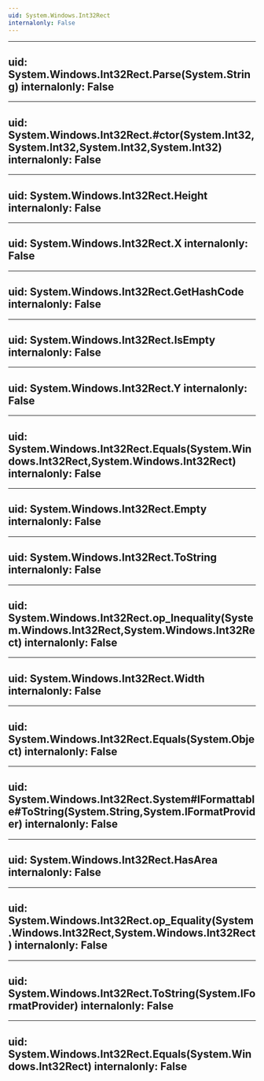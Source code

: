 ```yaml
---
uid: System.Windows.Int32Rect
internalonly: False
---
```


---
uid: System.Windows.Int32Rect.Parse(System.String)
internalonly: False
---

---
uid: System.Windows.Int32Rect.#ctor(System.Int32,System.Int32,System.Int32,System.Int32)
internalonly: False
---

---
uid: System.Windows.Int32Rect.Height
internalonly: False
---

---
uid: System.Windows.Int32Rect.X
internalonly: False
---

---
uid: System.Windows.Int32Rect.GetHashCode
internalonly: False
---

---
uid: System.Windows.Int32Rect.IsEmpty
internalonly: False
---

---
uid: System.Windows.Int32Rect.Y
internalonly: False
---

---
uid: System.Windows.Int32Rect.Equals(System.Windows.Int32Rect,System.Windows.Int32Rect)
internalonly: False
---

---
uid: System.Windows.Int32Rect.Empty
internalonly: False
---

---
uid: System.Windows.Int32Rect.ToString
internalonly: False
---

---
uid: System.Windows.Int32Rect.op_Inequality(System.Windows.Int32Rect,System.Windows.Int32Rect)
internalonly: False
---

---
uid: System.Windows.Int32Rect.Width
internalonly: False
---

---
uid: System.Windows.Int32Rect.Equals(System.Object)
internalonly: False
---

---
uid: System.Windows.Int32Rect.System#IFormattable#ToString(System.String,System.IFormatProvider)
internalonly: False
---

---
uid: System.Windows.Int32Rect.HasArea
internalonly: False
---

---
uid: System.Windows.Int32Rect.op_Equality(System.Windows.Int32Rect,System.Windows.Int32Rect)
internalonly: False
---

---
uid: System.Windows.Int32Rect.ToString(System.IFormatProvider)
internalonly: False
---

---
uid: System.Windows.Int32Rect.Equals(System.Windows.Int32Rect)
internalonly: False
---

